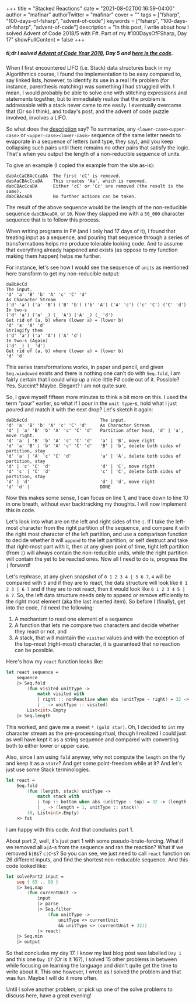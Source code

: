 +++
title = "Stacked Reactions"
date = "2021-08-02T00:16:59-04:00"
author = "mafinar"
authorTwitter = "mafinar"
cover = ""
tags = ["fsharp", "100-days-of-fsharp", "advent-of-code"]
keywords = ["fsharp", "100-days-of-fsharp", "advent-of-code"]
description = "In this post, I write about how I solved Advent of Code 2018/5 with F#. Part of my #100DaysOfFSharp, Day 17"
showFullContent = false
+++

##### tl;dr I solved [Advent of Code Year 2018](//adventofcode.com/2018/day/5), Day 5 and [here is the code](//github.com/code-shoily/AdventOfCode/blob/master/fsharp/Y18/Year2018Day05.fs). 

When I first encountered LIFO (i.e. Stack) data structures back in my Algorithmics course, I found the implementation to be easy compared to, say linked lists, however, to identify its use in a real life problem (for instance, parenthesis matching) was something I had struggled with. I mean, I would probably be able to solve one with stitching expressions and statements together, but to immediately realize that the problem is addressable with a stack never came to me easily. I eventually overcame that (Or so I think), and today's post, and the advent of code puzzle involved, involves a LIFO.

So what does the [description](//adventofcode.com/2018/day/5) say? To summarize, any `<lower-case><upper-case>` or `<upper-case><lower-case>` sequence of the same letter needs to evaporate in a sequence of letters (unit type, they say), and you keep collapsing such pairs until there remains no other pairs that satisfy the logic. That's when you output the length of a non-reducible sequence of units.

To give an example (I copied the example from the site as-is):

```
dabAcCaCBAcCcaDA  The first 'cC' is removed.
dabAaCBAcCcaDA    This creates 'Aa', which is removed.
dabCBAcCcaDA      Either 'cC' or 'Cc' are removed (the result is the same).
dabCBAcaDA        No further actions can be taken.
```

The result of the above sequence would be the length of the non-reducible sequence `dabCBAcaDA`, or `10`. Now they slapped me with a `50_000` character sequence that is to follow this process.

When writing programs in F# (and I only had 17 days of it), I found that treating input as a sequence, and pouring that sequence through a series of transformations helps me produce tolerable looking code. And to assume that everything already happened and exists (as oppose to my function making them happen) helps me further.

For instance, let's see how I would see the sequence of `units` as mentioned here transform to get my non-reducible output:

```
daBbAcCd                                                                    The input.
'd' 'a' 'B' 'b' 'A' 'c' 'C' 'd'                                             As Character Stream
('d' 'a') ('a' 'B') ('B' 'b') ('b' 'A') ('A' 'c') ('c' 'C') ('C' 'd')       In two-s
('d' 'a') ('a' _) (_ 'A') ('A' _) (_ 'd')                                   Get rid of (a, b) where (lower a) = (lower b)
'd' 'a' 'A' 'd'                                                             Stringify them
('d' 'a') ('a' 'A') ('A' 'd')                                               In two-s (Again)
('d' _) (_ 'd')                                                             Get rid of (a, b) where (lower a) = (lower b)  
'd' 'd'
```

This series transformations works, in paper and pencil, and given `Seq.windowed` exists and there is nothing one can't do with `Seq.fold`, I am fairly certain that I could whip up a nice little F# code out of it. Possible? Yes. Succint? Maybe. Elegant? I am not quite sure.

So, I gave myself fifteen more minutes to think a bit more on this. I used the term "pour" earlier, so what if I pour in the `unit type`-s, hold what I just poured and match it with the next drop? Let's sketch it again:

```
daBbAcCd                            The input.
'd' 'a' 'B' 'b' 'A' 'c' 'C' 'd'     As Character Stream
'd' | 'a' 'B' 'b' 'A' 'c' 'C' 'd'   Partition after head, 'd' | 'a', move right.
'd' 'a' | 'B' 'b' 'A' 'c' 'C' 'd'   'a' | 'B', move right
'd' 'a' 'B' | 'b' 'A' 'c' 'C' 'd'   'B' | 'b', delete both sides of partition, stay
'd' 'a' | 'A' 'c' 'C' 'd'           'a' | 'A', delete both sides of partition, stay
'd' | 'c' 'C' 'd'                   'd' | 'C', move right
'd' 'c' | 'C' 'd'                   'c' | 'C', delete both sides of partition, stay
'd' | 'd'                           'd' | 'd', move right
'd' 'd' |                           DONE
```

Now this makes some sense, I can focus on line 1, and trace down to line 10 in one breath, without ever backtracking my thoughts. I will now implement this in code.

Let's look into what are on the left and right sides of the `|`. If I take the left-most character from the right partition of the sequence, and compare it with the right most character of the left partition, and use a comparison function to decide whether it will `append` to the left partition, or self destruct and take that right-most part with it, then at any given point of time, tight left partition (from `|`) will always contain the non-reducible units, while the right partition will contain the yet to be reacted ones. Now all I need to do is, progress the `|` forward!

Let's rephrase, at any given snapshot of `0 1 2 3 4 | 5 6 7`, `4` will be compared with `5` and if they are to react, the data structure will look like `0 1 2 3 | 6 7` and if they are to not react, then it would look like `0 1 2 3 4 5 | 6 7`. So, the left data structure needs only to append or remove efficiently to the right most element (aka the last inserted item). So before I (finally), get into the code, I'd need the following:

1. A mechanism to read one element of a sequence
2. A function that lets me compare two characters and decide whether they react or not, and 
3. A stack, that will maintain the `visited` values and with the exception of the top-most (right-most) character, it is guaranteed that no reaction can be possible.

Here's how my `react` function looks like:

```fsharp
let react sequence =
    sequence
    |> Seq.fold
        (fun visited unitType ->
            match visited with
            | right :: nonReactive when abs (unitType - right) = 32 -> nonReactive
            | _ -> unitType :: visited)
        List<int>.Empty
    |> Seq.length
```

This worked, and gave me a sweet `* (gold star)`. Oh, I decided to `int` my character stream as the pre-processing ritual, though I realized I could just as well have kept it as a string sequence and compared with converting both to either lower or upper case. 

Also, since I am using `fold` anyway, why not compute the `length` on the fly and keep it as a `state`? And get some point-freedom while at it? And let's just use some Stack terminologies.

```fsharp
let react =
    Seq.fold
        (fun (length, stack) unitType ->
            match stack with
            | top :: bottom when abs (unitType - top) = 32 -> (length - 1, bottom)
            | _ -> (length + 1, unitType :: stack))
        (0, List<int>.Empty)
    >> fst
```
I am happy with this code. And that concludes part 1.

About part 2, well, it's just part 1 with some pseudo-brute-forcing. What if we removed all `a|A`-s from the sequence and ran the reaction? What if we removed `b|B`s? `c|C`-s? So you can see, we just need to call `react` function on 26 different inputs, and find the shortest non-reducable sequence. And this code looked like:

```fsharp
let solvePart2 input =
    seq { 65 .. 90 }
    |> Seq.map
        (fun currentUnit ->
            input
            |> parse
            |> Seq.filter
                (fun unitType ->
                    unitType <> currentUnit
                    && unitType <> (currentUnit + 32))
            |> react)
    |> Seq.min
    |> output
```

So that concludes my day 17. I know my last blog post was labelled `Day 1` and this one `Day 17` (Or is it 16?), I solved 15 other problems in between while focusing on learning the language and didn't quite get the time to write about it. This one however, I wrote as I solved the problem and that was fun. Maybe I will do it more often.

Until I solve another problem, or pick up one of the solve problems to discuss here, have a great evening!
